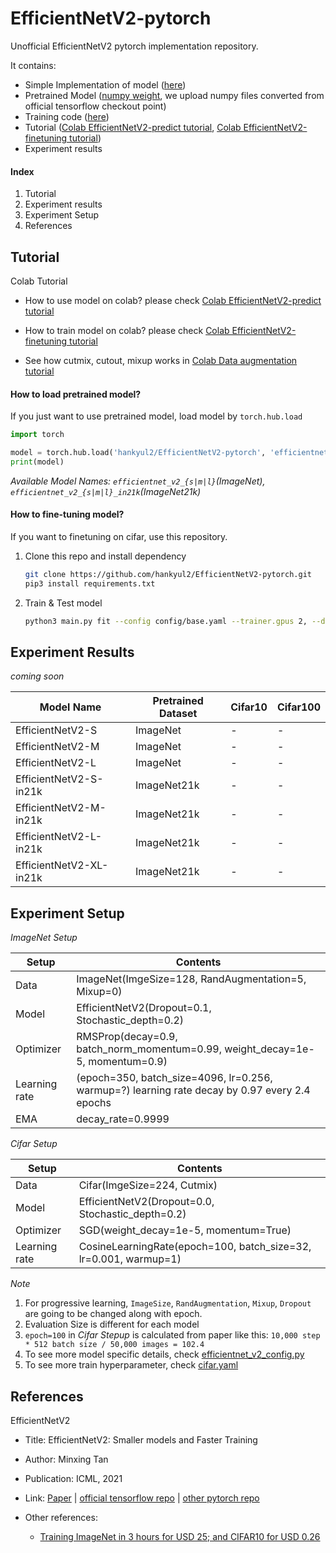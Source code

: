 # EfficientNetV2-pytorch
Unofficial EfficientNetV2 pytorch implementation repository.

It contains:

- Simple Implementation of model ([here](src/efficientnetv2.py))
- Pretrained Model ([numpy weight](https://github.com/hankyul2/EfficientNetV2-pytorch/releases), we upload numpy files converted from official tensorflow checkout point)
- Training code ([here](main.py))
- Tutorial ([Colab EfficientNetV2-predict tutorial](https://colab.research.google.com/drive/1BYUeRVsVmBC4AuMyW-gkDboUVDX_jFrI?usp=sharing), [Colab EfficientNetV2-finetuning tutorial](https://colab.research.google.com/drive/1khaZWJDQJToR5GPNBJ01V6TXh8DXbKC_?usp=sharing))
- Experiment results



#### Index

1. Tutorial
2. Experiment results
3. Experiment Setup
4. References





## Tutorial

Colab Tutorial

- How to use model on colab? please check [Colab EfficientNetV2-predict tutorial](https://colab.research.google.com/drive/1BYUeRVsVmBC4AuMyW-gkDboUVDX_jFrI?usp=sharing)

- How to train model on colab? please check [Colab EfficientNetV2-finetuning tutorial](https://colab.research.google.com/drive/1khaZWJDQJToR5GPNBJ01V6TXh8DXbKC_?usp=sharing)

- See how cutmix, cutout, mixup works in [Colab Data augmentation tutorial](https://colab.research.google.com/drive/1L-vSgoPEuzdyD4W6hd5ChrgO9z4G1oue?usp=sharing)



#### How to load pretrained model?

If you just want to use pretrained model, load model by `torch.hub.load`

```python
import torch

model = torch.hub.load('hankyul2/EfficientNetV2-pytorch', 'efficientnet_v2_s', pretrained=True, nclass=1000)
print(model)
```

*Available Model Names: `efficientnet_v2_{s|m|l}`(ImageNet), `efficientnet_v2_{s|m|l}_in21k`(ImageNet21k)*



#### How to fine-tuning model?

If you want to finetuning on cifar, use this repository.

1. Clone this repo and install dependency

   ```sh
   git clone https://github.com/hankyul2/EfficientNetV2-pytorch.git
   pip3 install requirements.txt
   ```

2. Train & Test model

   ```sh
   python3 main.py fit --config config/base.yaml --trainer.gpus 2, --data.dataset_name cifar100 --model.model_name efficientnet_v2_s  --seed_everything 2021
   ```





## Experiment Results

*coming soon*

| Model Name              | Pretrained Dataset | Cifar10 | Cifar100 |
| ----------------------- | ------------------ | ------- | -------- |
| EfficientNetV2-S        | ImageNet           | -       | -        |
| EfficientNetV2-M        | ImageNet           | -       | -        |
| EfficientNetV2-L        | ImageNet           | -       | -        |
| EfficientNetV2-S-in21k  | ImageNet21k        | -       | -        |
| EfficientNetV2-M-in21k  | ImageNet21k        | -       | -        |
| EfficientNetV2-L-in21k  | ImageNet21k        | -       | -        |
| EfficientNetV2-XL-in21k | ImageNet21k        | -       | -        |





## Experiment Setup

*ImageNet Setup*

| Setup         | Contents                                                     |
| ------------- | ------------------------------------------------------------ |
| Data          | ImageNet(ImgeSize=128, RandAugmentation=5, Mixup=0)          |
| Model         | EfficientNetV2(Dropout=0.1, Stochastic_depth=0.2)            |
| Optimizer     | RMSProp(decay=0.9, batch_norm_momentum=0.99, weight_decay=1e-5, momentum=0.9) |
| Learning rate | (epoch=350, batch_size=4096, lr=0.256, warmup=?) learning rate decay by 0.97 every 2.4 epochs |
| EMA           | decay_rate=0.9999                                            |

*Cifar Setup*

| Setup         | Contents                                                     |
| ------------- | ------------------------------------------------------------ |
| Data          | Cifar(ImgeSize=224, Cutmix)                                  |
| Model         | EfficientNetV2(Dropout=0.0, Stochastic_depth=0.2)            |
| Optimizer     | SGD(weight_decay=1e-5, momentum=True)                        |
| Learning rate | CosineLearningRate(epoch=100, batch_size=32, lr=0.001, warmup=1) |

*Note*

1. For progressive learning, `ImageSize`, `RandAugmentation`, `Mixup`, `Dropout` are going to be changed along with epoch.
2. Evaluation Size is different for each model
3. `epoch=100` in *Cifar Stepup* is calculated from paper like this: `10,000 step * 512 batch size / 50,000 images = 102.4`
4. To see more model specific details, check [efficientnet_v2_config.py](src/efficientnetv2_config.py)
5. To see more train hyperparameter, check [cifar.yaml](config/base.yaml)





## References

EfficientNetV2

- Title: EfficientNetV2: Smaller models and Faster Training

- Author: Minxing Tan
- Publication: ICML, 2021
- Link: [Paper](https://arxiv.org/abs/2104.00298) | [official tensorflow repo](https://github.com/google/automl/tree/master/efficientnetv2) | [other pytorch repo](https://github.com/d-li14/efficientnetv2.pytorch)
- Other references: 
  - [Training ImageNet in 3 hours for USD 25; and CIFAR10 for USD 0.26](https://www.fast.ai/2018/04/30/dawnbench-fastai/)

